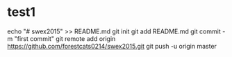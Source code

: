 # test1
echo "# swex2015" >> README.md
git init
git add README.md
git commit -m "first commit"
git remote add origin https://github.com/forestcats0214/swex2015.git
git push -u origin master
